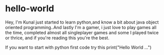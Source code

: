 # hello-world
Hey, I'm Kunal just started to learn python,and know a bit about java object oriented programming..And lastly I'm a gamer, i just love to play games all the time, completed almost all singleplayer games and some I played twice or thrice, and if you're reading this you're the best.

If you want to start with python first code try this
print("Hello World ...")
